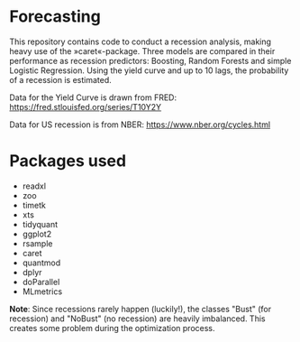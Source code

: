 # Forecasting
This repository contains code to conduct a recession analysis, making heavy use of the »caret«-package. Three models are compared in their performance as recession predictors: Boosting, Random Forests and simple Logistic Regression. Using the yield curve and up to 10 lags, the probability of a recession is estimated.

Data for the Yield Curve is drawn from FRED:
https://fred.stlouisfed.org/series/T10Y2Y

Data for US recession is from NBER:
https://www.nber.org/cycles.html

# Packages used 
* readxl
* zoo
* timetk
* xts
* tidyquant
* ggplot2
* rsample
* caret
* quantmod
* dplyr
* doParallel
* MLmetrics

**Note**: Since recessions rarely happen (luckily!), the classes "Bust" (for recession) and "NoBust" (no recession) are heavily imbalanced. This creates some problem during the optimization process. 
